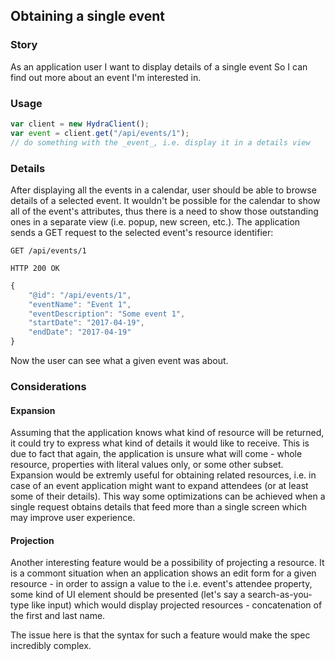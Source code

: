## Obtaining a single event

### Story
As an application user
I want to display details of a single event
So I can find out more about an event I'm interested in.

### Usage
```javascript
var client = new HydraClient();
var event = client.get("/api/events/1");
// do something with the _event_, i.e. display it in a details view
```

### Details
After displaying all the events in a calendar, user should be able to browse details of a selected event.
It wouldn't be possible for the calendar to show all of the event's attributes,
thus there is a need to show those outstanding ones in a separate view (i.e. popup, new screen, etc.).
The application sends a GET request to the selected event's resource identifier:

```
GET /api/events/1

HTTP 200 OK
```
```javascript
{
    "@id": "/api/events/1",
    "eventName": "Event 1",
    "eventDescription": "Some event 1",
    "startDate": "2017-04-19",
    "endDate": "2017-04-19"
}
```

Now the user can see what a given event was about.

### Considerations

#### Expansion
Assuming that the application knows what kind of resource will be returned,
it could try to express what kind of details it would like to receive.
This is due to fact that again, the application is unsure what will come -
whole resource, properties with literal values only, or some other subset.
Expansion would be extremly useful for obtaining related resources, i.e. 
in case of an event application might want to expand attendees
(or at least some of their details).
This way some optimizations can be achieved when a single request obtains 
details that feed more than a single screen which may improve user experience.

#### Projection
Another interesting feature would be a possibility of projecting a resource.
It is a commont situation when an application shows an edit form for
a given resource - in order to assign a value to the i.e. event's attendee property, some kind of 
UI element should be presented (let's say a search-as-you-type like input)
which would display projected resources - concatenation of the first and last name.

The issue here is that the syntax for such a feature would make the spec 
incredibly complex.